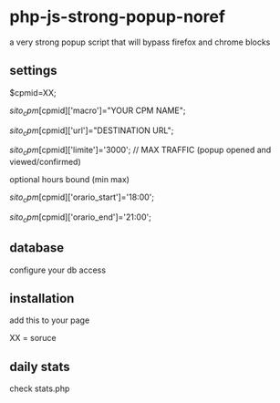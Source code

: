 # php-js-strong-popup-noref
a very strong popup script that will bypass firefox and chrome blocks

## settings

$cpmid=XX;

$sito_cpm[$cpmid]['macro']="YOUR CPM NAME";

$sito_cpm[$cpmid]['url']="DESTINATION URL";

$sito_cpm[$cpmid]['limite']='3000';  // MAX TRAFFIC (popup opened and viewed/confirmed)


optional hours bound (min max)

$sito_cpm[$cpmid]['orario_start']='18:00';

$sito_cpm[$cpmid]['orario_end']='21:00';

## database
configure your db access

## installation
add this to your page
<script type="text/javascript" src="yourdomain.com/path/pjavascript.php?s=XX"></script>
XX = soruce


## daily stats
check stats.php

